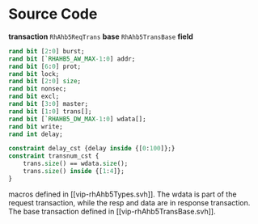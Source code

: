 # Source Code
**transaction** `RhAhb5ReqTrans`
**base** `RhAhb5TransBase`
**field**
```systemverilog
rand bit [2:0] burst;
rand bit [`RHAHB5_AW_MAX-1:0] addr;
rand bit [6:0] prot;
rand bit lock;
rand bit [2:0] size;
rand bit nonsec;
rand bit excl;
rand bit [3:0] master;
rand bit [1:0] trans[];
rand bit [`RHAHB5_DW_MAX-1:0] wdata[];
rand bit write;
rand int delay;

constraint delay_cst {delay inside {[0:100]};}
constraint transnum_cst {
	trans.size() == wdata.size();
	trans.size() inside {[1:4]};
}
```
macros defined in [[vip-rhAhb5Types.svh]].
The wdata is part of the request transaction, while the resp and data are in response transaction.
The base transaction defined in [[vip-rhAhb5TransBase.svh]].
